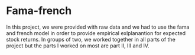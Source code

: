 # Fama-french
In this project, we were provided with raw data and we had to use the fama and french model in order to provide empirical exlplanantion for expected stock returns. In groups of two, we worked together in all parts of the project but the parts I worked on most are part II, III and IV.
